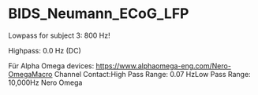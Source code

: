 # BIDS_Neumann_ECoG_LFP
 
 Lowpass for subject 3: 800 Hz!
 
 Highpass: 0.0 Hz (DC)

Für Alpha Omega devices:
https://www.alphaomega-eng.com/Nero-OmegaMacro Channel Contact:High Pass Range: 0.07 HzLow Pass Range: 10,000Hz
Nero Omega


